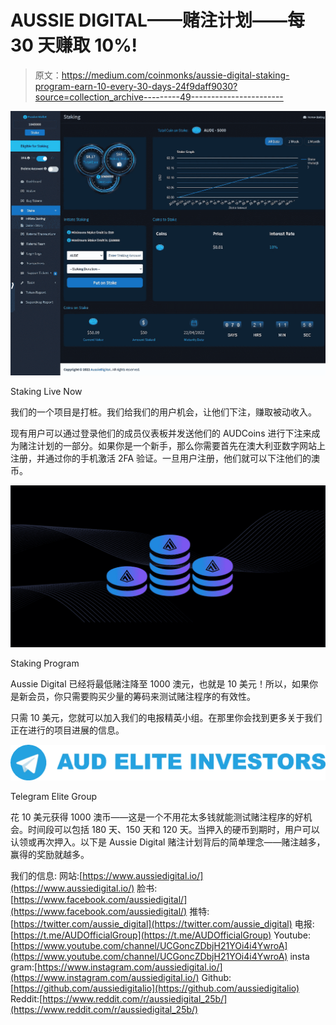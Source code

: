 # AUSSIE DIGITAL——赌注计划——每 30 天赚取 10%!

> 原文：<https://medium.com/coinmonks/aussie-digital-staking-program-earn-10-every-30-days-24f9daff9030?source=collection_archive---------49----------------------->

![](img/0778820312d1231df791a796c5badf26.png)

Staking Live Now

我们的一个项目是打桩。我们给我们的用户机会，让他们下注，赚取被动收入。

现有用户可以通过登录他们的成员仪表板并发送他们的 AUDCoins 进行下注来成为赌注计划的一部分。如果你是一个新手，那么你需要首先在澳大利亚数字网站上注册，并通过你的手机激活 2FA 验证。一旦用户注册，他们就可以下注他们的澳币。

![](img/24f1fe272a48a6b3cc3458155aff8c99.png)

Staking Program

Aussie Digital 已经将最低赌注降至 1000 澳元，也就是 10 美元！所以，如果你是新会员，你只需要购买少量的筹码来测试赌注程序的有效性。

只需 10 美元，您就可以加入我们的电报精英小组。在那里你会找到更多关于我们正在进行的项目进展的信息。

![](img/2a62b878ec4415d961dfa5a48b8822d6.png)

Telegram Elite Group

花 10 美元获得 1000 澳币——这是一个不用花太多钱就能测试赌注程序的好机会。时间段可以包括 180 天、150 天和 120 天。当押入的硬币到期时，用户可以认领或再次押入。以下是 Aussie Digital 赌注计划背后的简单理念——赌注越多，赢得的奖励就越多。

我们的信息:
网站:[https://www.aussiedigital.io/](https://www.aussiedigital.io/)
脸书:[https://www.facebook.com/aussiedigital/](https://www.facebook.com/aussiedigital/)
推特:[https://twitter.com/aussie_digital](https://twitter.com/aussie_digital)
电报:[https://t.me/AUDOfficialGroup](https://t.me/AUDOfficialGroup)
Youtube:[https://www.youtube.com/channel/UCGoncZDbjH21YOi4i4YwroA](https://www.youtube.com/channel/UCGoncZDbjH21YOi4i4YwroA)
insta gram:[https://www.instagram.com/aussiedigital.io/](https://www.instagram.com/aussiedigital.io/)
Github:[https://github.com/aussiedigitalio](https://github.com/aussiedigitalio)
Reddit:[https://www.reddit.com/r/aussiedigital_25b/](https://www.reddit.com/r/aussiedigital_25b/)